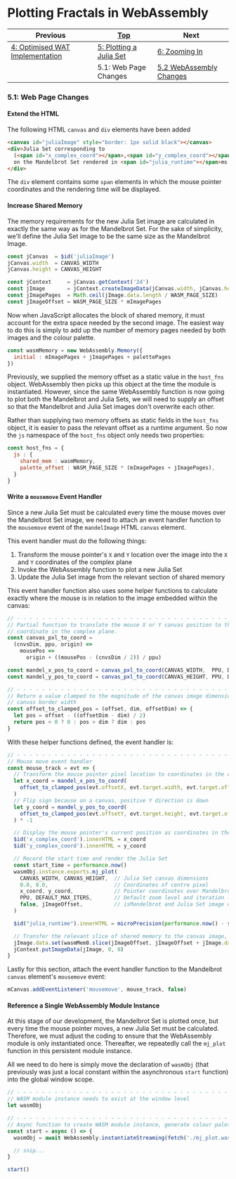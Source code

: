 # Plotting Fractals in WebAssembly

| Previous | [Top](/chriswhealy/plotting-fractals-in-webassembly) | Next
|---|---|---
| [4: Optimised WAT Implementation](../../04%20WAT%20Optimised%20Implementation/) | [5: Plotting a Julia Set](../) | [6: Zooming In](../../06%20Zoom%20Image/)
| | 5.1: Web Page Changes | [5.2 WebAssembly Changes](../02/)

### 5.1: Web Page Changes

#### Extend the HTML

The following HTML `canvas` and `div` elements have been added

```html
<canvas id="juliaImage" style="border: 1px solid black"></canvas>
<div>Julia Set corresponding to
  (<span id="x_complex_coord"></span>,<span id="y_complex_coord"></span>)
  on the Mandelbrot Set rendered in <span id="julia_runtime"></span>ms
</div>
```

The `div` element contains some `span` elements in which the mouse pointer coordinates and the rendering time will be displayed.

#### Increase Shared Memory

The memory requirements for the new Julia Set image are calculated in exactly the same way as for the Mandelbrot Set.
For the sake of simplicity, we'll define the Julia Set image to be the same size as the Mandelbrot Image.

```javascript
const jCanvas  = $id('juliaImage')
jCanvas.width  = CANVAS_WIDTH
jCanvas.height = CANVAS_HEIGHT

const jContext     = jCanvas.getContext('2d')
const jImage       = jContext.createImageData(jCanvas.width, jCanvas.height)
const jImagePages  = Math.ceil(jImage.data.length / WASM_PAGE_SIZE)
const jImageOffset = WASM_PAGE_SIZE * mImagePages
```

Now when JavaScript allocates the block of shared memory, it must account for the extra space needed by the second image.
The easiest way to do this is simply to add up the number of memory pages needed by both images and the colour palette.

```javascript
const wasmMemory = new WebAssembly.Memory({
  initial : mImagePages + jImagePages + palettePages
})
```

Previously, we supplied the memory offset as a static value in the `host_fns` object.
WebAssembly then picks up this object at the time the module is instantiated.
However, since the same WebAssembly function is now going to plot both the Mandelbrot and Julia Sets, we will need to supply an offset so that the Mandelbrot and Julia Set images don't overwrite each other.

Rather than supplying two memory offsets as static fields in the `host_fns` object, it is easier to pass the relevant offset as a runtime argument.
So now the `js` namespace of the `host_fns` object only needs two properties:

```javascript
const host_fns = {
  js : {
    shared_mem : wasmMemory,
    palette_offset : WASM_PAGE_SIZE * (mImagePages + jImagePages),
  }
}
```

#### Write a `mousemove` Event Handler

Since a new Julia Set must be calculated every time the mouse moves over the Mandelbrot Set image, we need to attach an event handler function to the `mousemove` event of the `mandelImage` HTML `canvas` element.

This event handler must do the following things:

1. Transform the mouse pointer's `X` and `Y` location over the image into the `X` and `Y` coordinates of the complex plane
1. Invoke the WebAssembly function to plot a new Julia Set
1. Update the Julia Set image from the relevant section of shared memory

This event handler function also uses some helper functions to calculate exactly where the mouse is in relation to the image embedded within the canvas:

```javascript
// - - - - - - - - - - - - - - - - - - - - - - - - - - - - - - - - - - - - - - - - - - - - - - - -
// Partial function to translate the mouse X or Y canvas position to the corresponding X or Y
// coordinate in the complex plane.
const canvas_pxl_to_coord =
  (cnvsDim, ppu, origin) =>
    mousePos =>
      origin + ((mousePos - (cnvsDim / 2)) / ppu)

const mandel_x_pos_to_coord = canvas_pxl_to_coord(CANVAS_WIDTH,  PPU, DEFAULT_X_ORIGIN)
const mandel_y_pos_to_coord = canvas_pxl_to_coord(CANVAS_HEIGHT, PPU, DEFAULT_Y_ORIGIN)

// - - - - - - - - - - - - - - - - - - - - - - - - - - - - - - - - - - - - - - - - - - - - - - - -
// Return a value clamped to the magnitude of the canvas image dimension accounting also for the
// canvas border width
const offset_to_clamped_pos = (offset, dim, offsetDim) => {
  let pos = offset - ((offsetDim - dim) / 2)
  return pos < 0 ? 0 : pos > dim ? dim : pos
}
```

With these helper functions defined, the event handler is:

```javascript
// - - - - - - - - - - - - - - - - - - - - - - - - - - - - - - - - - - - - - - - - - - - - - - - -
// Mouse move event handler
const mouse_track = evt => {
  // Transform the mouse pointer pixel location to coordinates in the complex plane
  let x_coord = mandel_x_pos_to_coord(
    offset_to_clamped_pos(evt.offsetX, evt.target.width, evt.target.offsetWidth)
  )
  // Flip sign because on a canvas, positive Y direction is down
  let y_coord = mandel_y_pos_to_coord(
    offset_to_clamped_pos(evt.offsetY, evt.target.height, evt.target.offsetHeight)
  ) * -1

  // Display the mouse pointer's current position as coordinates in the complex plane
  $id('x_complex_coord').innerHTML = x_coord
  $id('y_complex_coord').innerHTML = y_coord

  // Record the start time and render the Julia Set
  const start_time = performance.now()
  wasmObj.instance.exports.mj_plot(
    CANVAS_WIDTH, CANVAS_HEIGHT,  // Julia Set canvas dimensions
    0.0, 0.0,                     // Coordinates of centre pixel
    x_coord, y_coord,             // Pointer coordinates over Mandelbrot Set
    PPU, DEFAULT_MAX_ITERS,       // Default zoom level and iteration limit
    false, jImageOffset,          // isMandelbrot and Julia Set image data offset
  )

  $id("julia_runtime").innerHTML = microPrecision(performance.now() - start_time)

  // Transfer the relevant slice of shared memory to the canvas image, then display it
  jImage.data.set(wasmMem8.slice(jImageOffset, jImageOffset + jImage.data.length))
  jContext.putImageData(jImage, 0, 0)
}
```

Lastly for this section, attach the event handler function to the Mandelbrot `canvas` element's `mousemove` event:

```javascript
mCanvas.addEventListener('mousemove', mouse_track, false)
```

#### Reference a Single WebAssembly Module Instance

At this stage of our development, the Mandelbrot Set is plotted once, but every time the mouse pointer moves, a new Julia Set must be calculated.
Therefore, we must adjust the coding to ensure that the WebAssembly module is only instantiated once.
Thereafter, we repeatedly call the `mj_plot` function in this persistent module instance.

All we need to do here is simply move the declaration of `wasmObj` (that previously was just a local constant within the asynchronous `start` function) into the global window scope.

```javascript
// - - - - - - - - - - - - - - - - - - - - - - - - - - - - - - - - - - - - - - - - - - - - - - - -
// WASM module instance needs to exist at the window level
let wasmObj

// - - - - - - - - - - - - - - - - - - - - - - - - - - - - - - - - - - - - - - - - - - - - - - - -
// Async function to create WASM module instance, generate colour palette and plot Mandelbrot Set
const start = async () => {
  wasmObj = await WebAssembly.instantiateStreaming(fetch('./mj_plot.wasm'), host_fns)

  // snip...
}

start()
```
